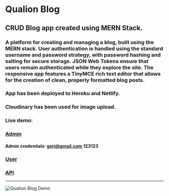 # Qualion Blog

## CRUD Blog app created using MERN Stack.
### A platform for creating and managing a blog, built using the MERN stack. User authentication is handled using the standard username and password strategy, with password hashing and salting for secure storage. JSON Web Tokens ensure that users remain authenticated while they explore the site. The responsive app features a TinyMCE rich text editor that allows for the creation of clean, properly formatted blog posts.
### App has been deployed to Heroku and Netlify.
### Cloudinary has been used for image upload.

### Live demo:
### [Admin](https://beamish-lebkuchen-34f1ff.netlify.app/)
#### Admin credentials: geri@gmail.com 123123
### [User](https://marvelous-squirrel-227f4a.netlify.app/)
### [API](https://qualion-blog.herokuapp.com)

---

![Qualion Blog Demo](https://user-images.githubusercontent.com/93201142/188480821-37e4fe14-15fc-4600-95b8-d62ed547ca53.gif)
